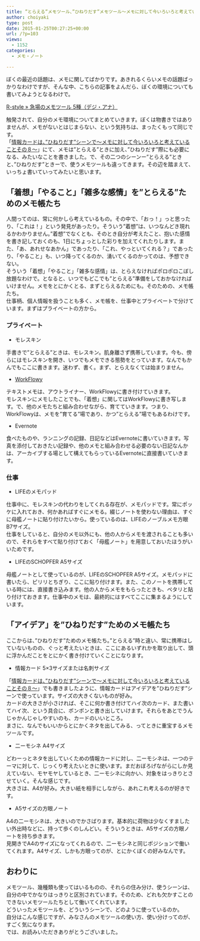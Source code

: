 ```yaml
---
title: ”とらえる”メモツール、”ひねりだす”メモツール～メモに対して今いろいろと考えていることその１０～
author: choiyaki
type: post
date: 2015-01-25T00:27:25+00:00
url: /?p=103
views:
  - 1152
categories:
  - メモ・ノート

---
```

ぼくの最近の話題は、メモに関してばかりです。あきれるくらいメモの話題ばっかりなわけですが、そんな中、こちらの記事をよんだら、ぼくの環境についても書いてみようとなるわけで。

[R-style &#187; 急場のメモツール 5種（デジ・アナ）][1]

触発されて、自分のメモ環境についてまとめていきます。ぼくは物書きではありませんが、メモがないとはじまらない、という気持ちは、まったくもって同じです。  
「[情報カードは、”ひねりだす”シーンで～メモに対して今いろいろと考えていることその８～][2]」にて、メモは”とらえる”ときに加え、”ひねりだす”際にも必要になる、みたいなことを書きました。で、その二つのシーンー”とらえる”ときと、”ひねりだす”ときーで、使うメモツールも違ってきます。その辺を踏まえて、いっちょ書いていってみたいと思います。

## 「着想」「やること」「雑多な感情」を”とらえる”ためのメモ帳たち

人間ってのは、常に何かしら考えているもの。その中で、「おっ！」っと思ったり、「これは！」という発見があったり。そういう”着想”は、いつなんどき現れるかわかりません。”着想”でなくとも、そのとき自分が考えたこと、抱いた感情を書き記しておくのも、1日にちょっとした彩りを加えてくれたりします。また、「あ、あれせなあかん」であったり、「これ、やっといてくれる？」であったり、「やること」も、いつ降ってくるのか、湧いてくるのかってのは、予想できない。  
そういう「着想」「やること」「雑多な感情」は、とらえなければポロポロこぼし放題なわけで。となると、いつでもどこでも”とらえる”準備をしておかなければいけません。メモをとにかくとる、まずとらえるためにも。そのための、メモ帳たち。  
仕事柄、個人情報を扱うことも多く、メモ帳を、仕事中とプライベートで分けています。まずはプライベートの方から。

### プライベート

  * モレスキン 

手書きで”とらえる”ときは、モレスキン。肌身離さず携帯しています。今も、傍らにはモレスキンを開き、いつでもメモできる態勢をとっています。なんでもかんでもここに書きます。迷わず、書く。まず、とらえなくては始まりません。

  * <a href='https://workflowy.com/invite/205a2188.lnx' title=‘WorkFlowy’>WorkFlowy</a> 

テキストメモは、アウトライナー、WorkFlowyに書き付けていきます。  
モレスキンにメモしたことでも、「着想」に関してはWorkFlowyに書き写します。で、他のメモたちと組み合わせながら、育てていきます。つまり、WorkFlowyは、メモを”育てる”場であり、かつ”とらえる”場でもあるわけです。

  * Evernote 

食べたものや、ランニングの記録、日記などはEvernoteに書いていきます。写真を添付しておきたい記録や、他のメモと組み合わせる必要のない日記なんかは、アーカイブする場として構えてもらっているEvernoteに直接書いていきます。

### 仕事

  * LIFEのメモパッド

仕事中に、モレスキンの代わりをしてくれる存在が、メモパッドです。常にポッケに入れておき、何かあればすぐにメモる。綴じノートを使わない理由は、すぐに母艦ノートに貼り付けたいから。使っているのは、LIFEのノーブルメモ方眼 B7サイズ。  
仕事をしていると、自分のメモ以外にも、他の人からメモを渡されることも多いので、それらをすべて貼り付けておく「母艦ノート」を用意しておいたほうがいいためです。

  * LIFEのSCHOPFER A5サイズ

母艦ノートとして使っているのが、LIFEのSCHOPFER A5サイズ。メモパッドに書いたら、ピリリとちぎり、ここに貼り付けます。また、このノートを携帯している時には、直接書き込みます。他の人からメモをもらったときも、ペタリと貼り付けておきます。仕事中のメモは、最終的にはすべてここに集まるようにしています。

## 「アイデア」を”ひねりだす”ためのメモ帳たち

ここからは、”ひねりだす”ためのメモ帳たち。”とらえる”時と違い、常に携帯はしていないものの、ぐっと考えたいときは、ここにあるいずれかを取り出して、頭に浮かんだことをとにかく書き付けていくことになります。

  * 情報カード 5×3サイズまたは名刺サイズ

「[情報カードは、”ひねりだす”シーンで～メモに対して今いろいろと考えていることその８～][3]」でも書きましたように、情報カードはアイデアを”ひねりだす”シーンで使っています。サイズの大きくないものが好み。  
カードの大きさが小さければ、そこに何か書き付けてハイ次のカード、また書いてハイ次、という具合に、ポンポンと書き出していけます。それらをあとでうんじゃかんじゃしやすいのも、カードのいいところ。  
まさに、なんでもいいからとにかくネタを出してみる、ってときに重宝するメモツールです。

  * 二ーモシネ A4サイズ

どわーっとネタを出していくための情報カードに対し、二ーモシネは、一つのテーマに対して、じっくり考えたいときに使います。まだおぼろげながらにしか見えていない、モヤモヤしているとき、二ーモシネに向かい、対象をはっきりとさせていく。そんな感じです。  
大きさは、A4が好み。大きい紙を相手にしながら、あれこれ考えるのが好きです。

  * A5サイズの方眼ノート

A4の二ーモシネは、大きいのでかさばります。基本的に荷物は少なくすましたい外出時などに、持って歩くのしんどい。そういうときは、A5サイズの方眼ノートを持ち歩きます。  
見開きでA4のサイズになってくれるので、二ーモシネと同じポジションで働いてくれます。A4サイズ、しかも方眼ってのが、とにかくぼくの好みなんです。

## おわりに

メモツール、幾種類も使ってはいるものの、それらの住み分け、使うシーンは、自分の中でかなりはっきりと区別されています。そのため、どれも欠かすことのできないメモツールたちとして働いてくれています。  
どういったメモツールを、どういうシーンで、どのように使っているのか。  
自分はこんな感じですが、みなさんのメモツールの使い方、使い分けってのが、すごく気になります。  
では、お読みいただきありがとうございました。

 [1]: http://rashita.net/blog/?p=15294 "R-style &#187; 急場のメモツール 5種（デジ・アナ）"
 [2]: https://choiyaki.com/?p=97 "情報カードは、”ひねりだす”シーンで～メモに対して今いろいろと考えていることその８～ - iPhoneと本と数学となんやかんやと"
 [3]: http://d.hatena.ne.jp/choiyaki/20150110/1420842826 "情報カードは、”ひねりだす”シーンで～メモに対して今いろいろと考えていることその８～ - iPhoneと本と数学となんやかんやと"